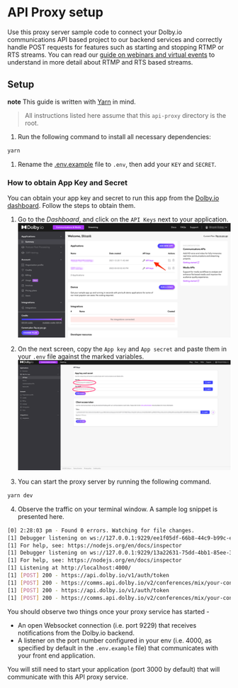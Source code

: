 # API Proxy setup

Use this proxy server sample code to connect your Dolby.io communications API based project to our backend services and correctly handle POST requests for features such as starting and stopping RTMP or RTS streams. You can read our [guide on webinars and virtual events](https://docs.dolby.io/communications-apis/page/webinars-and-virtual-events) to understand in more detail about RTMP and RTS based streams.

## Setup

**note** This guide is written with [Yarn](https://yarnpkg.com) in mind.

> All instructions listed here assume that this `api-proxy` directory is the root.

1. Run the following command to install all necessary dependencies:

```bash
yarn
```

1. Rename the [.env.example](.env.example) file to `.env`, then add your `KEY` and `SECRET`.

### How to obtain App Key and Secret

You can obtain your app key and secret to run this app from the [Dolby.io dashboard](dashboard.dolby.io). Follow the steps to obtain them.

1. Go to the _Dashboard_, and click on the `API Keys` next to your application.
   ![dashboard](docs/img/dashboard.png)
2. On the next screen, copy the `App key` and `App secret` and paste them in your `.env` file against the marked variables.
   ![token](docs/img/client_access_token.png)

3. You can start the proxy server by running the following command.

```bash
yarn dev
```

4. Observe the traffic on your terminal window. A sample log snippet is presented here.

```bash
[0] 2:28:03 pm - Found 0 errors. Watching for file changes.
[1] Debugger listening on ws://127.0.0.1:9229/ee1f05df-66b8-44c9-b99c-e4952c0d7641
[1] For help, see: https://nodejs.org/en/docs/inspector
[1] Debugger listening on ws://127.0.0.1:9229/13a22631-75dd-4bb1-85ee-37f1a168cbb9
[1] For help, see: https://nodejs.org/en/docs/inspector
[1] Listening at http://localhost:4000/
[1] [POST] 200 - https://api.dolby.io/v1/auth/token
[1] [POST] 200 - https://comms.api.dolby.io/v2/conferences/mix/your-conference-id/rtmp/start
[1] [POST] 200 - https://api.dolby.io/v1/auth/token
[1] [POST] 200 - https://comms.api.dolby.io/v2/conferences/mix/your-conference-id/rtmp/stop
```

You should observe two things once your proxy service has started -

- An open Websocket connection (i.e. port 9229) that receives notifications from the Dolby.io backend.
- A listener on the port number configured in your env (i.e. 4000, as specified by default in the `.env.example` file) that communicates with your front end application.

You will still need to start your application (port 3000 by default) that will communicate with this API proxy service.
